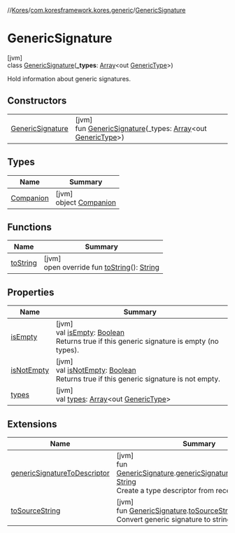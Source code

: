 //[Kores](../../../index.md)/[com.koresframework.kores.generic](../index.md)/[GenericSignature](index.md)

# GenericSignature

[jvm]\
class [GenericSignature](index.md)(**_types**: [Array](https://kotlinlang.org/api/latest/jvm/stdlib/kotlin/-array/index.html)<out [GenericType](../../com.koresframework.kores.type/-generic-type/index.md)>)

Hold information about generic signatures.

## Constructors

| | |
|---|---|
| [GenericSignature](-generic-signature.md) | [jvm]<br>fun [GenericSignature](-generic-signature.md)(_types: [Array](https://kotlinlang.org/api/latest/jvm/stdlib/kotlin/-array/index.html)<out [GenericType](../../com.koresframework.kores.type/-generic-type/index.md)>) |

## Types

| Name | Summary |
|---|---|
| [Companion](-companion/index.md) | [jvm]<br>object [Companion](-companion/index.md) |

## Functions

| Name | Summary |
|---|---|
| [toString](to-string.md) | [jvm]<br>open override fun [toString](to-string.md)(): [String](https://kotlinlang.org/api/latest/jvm/stdlib/kotlin/-string/index.html) |

## Properties

| Name | Summary |
|---|---|
| [isEmpty](is-empty.md) | [jvm]<br>val [isEmpty](is-empty.md): [Boolean](https://kotlinlang.org/api/latest/jvm/stdlib/kotlin/-boolean/index.html)<br>Returns true if this generic signature is empty (no types). |
| [isNotEmpty](is-not-empty.md) | [jvm]<br>val [isNotEmpty](is-not-empty.md): [Boolean](https://kotlinlang.org/api/latest/jvm/stdlib/kotlin/-boolean/index.html)<br>Returns true if this generic signature is not empty. |
| [types](types.md) | [jvm]<br>val [types](types.md): [Array](https://kotlinlang.org/api/latest/jvm/stdlib/kotlin/-array/index.html)<out [GenericType](../../com.koresframework.kores.type/-generic-type/index.md)> |

## Extensions

| Name | Summary |
|---|---|
| [genericSignatureToDescriptor](../../com.koresframework.kores.util/generic-signature-to-descriptor.md) | [jvm]<br>fun [GenericSignature](index.md).[genericSignatureToDescriptor](../../com.koresframework.kores.util/generic-signature-to-descriptor.md)(): [String](https://kotlinlang.org/api/latest/jvm/stdlib/kotlin/-string/index.html)<br>Create a type descriptor from receiver signature |
| [toSourceString](../../com.koresframework.kores.util/to-source-string.md) | [jvm]<br>fun [GenericSignature](index.md).[toSourceString](../../com.koresframework.kores.util/to-source-string.md)(): [String](https://kotlinlang.org/api/latest/jvm/stdlib/kotlin/-string/index.html)<br>Convert generic signature to string. |
